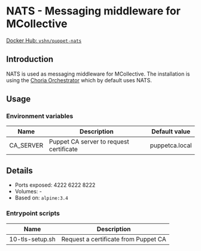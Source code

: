 # NATS - Messaging middleware for MCollective

[Docker Hub: `vshn/puppet-nats`](https://hub.docker.com/r/vshn/puppet-nats/)

## Introduction

NATS is used as messaging middleware for MCollective. The installation is using
the [Choria Orchestrator](https://github.com/ripienaar/mcollective-choria) which by default
uses NATS.

## Usage

### Environment variables

| Name                 | Description                               | Default value      |
| ----                 | ----------------------------------------- | -------------      |
| CA_SERVER            | Puppet CA server to request certificate   | puppetca.local     |

## Details

* Ports exposed: 4222 6222 8222
* Volumes: -
* Based on: `alpine:3.4`

### Entrypoint scripts

| Name            | Description                          |
| ----            | -----------                          |
| 10-tls-setup.sh | Request a certificate from Puppet CA |
